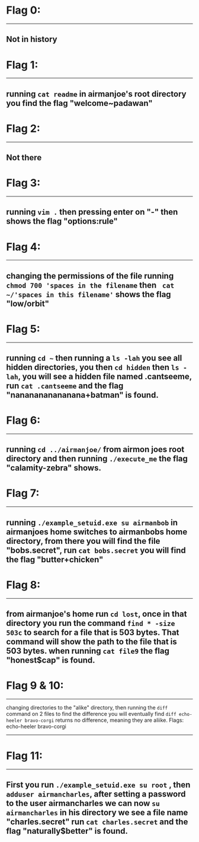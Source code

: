 # Flag 0: 
---
Not in history
---
# Flag 1: 
---
running `cat readme` in airmanjoe's root directory you find the flag "welcome~padawan"
---
# Flag 2: 
---
Not there
---
# Flag 3: 
---
running `vim .` then pressing enter on "-" then shows the flag "options:rule"
---
# Flag 4: 
---
changing the permissions of the file running `chmod 700 'spaces in the filename` then ` cat ~/'spaces in this filename'`
shows the flag "low/orbit"
---
# Flag 5: 
---
running `cd ~` then running a `ls -lah` you see all hidden directories, you then `cd hidden` then `ls -lah`, you will
see a hidden file named .cantseeme, run `cat .cantseeme` and the flag "nananananananana+batman" is found.
---
# Flag 6: 
---
running `cd ../airmanjoe/` from airmon joes root directory and then running `./execute_me`
the flag "calamity-zebra" shows.
---
# Flag 7: 
---
running `./example_setuid.exe su airmanbob` in airmanjoes home switches to airmanbobs home directory, from there
you will find the file "bobs.secret", run `cat bobs.secret` you will find the flag "butter+chicken"
---
# Flag 8: 
---
from airmanjoe's home run `cd lost`, once in that directory you run the command `find * -size 503c` to search for
a file that is 503 bytes. That command will show the path to the file that is 503 bytes. when running `cat file9`
the flag "honest$cap" is found.
---

# Flag 9 & 10: 
---
changing directories to the "alike" directory, then running the `diff` command on 2 files to find the difference
you will eventually find `diff echo-heeler bravo-corgi` returns no difference, meaning they are aliike. Flags: echo-heeler bravo-corgi

---

# Flag 11: 
---
First you run `./example_setuid.exe su root` , then `adduser airmancharles`, after setting a password to the user 
airmancharles we can now `su airmancharles` in his directory we see a file name "charles.secret" run `cat charles.secret`
and the flag "naturally$better" is found.
---
